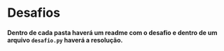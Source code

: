 # Desafios

#### Dentro de cada pasta haverá um readme com o desafio e dentro de um arquivo ```desafio.py``` haverá a resolução.
